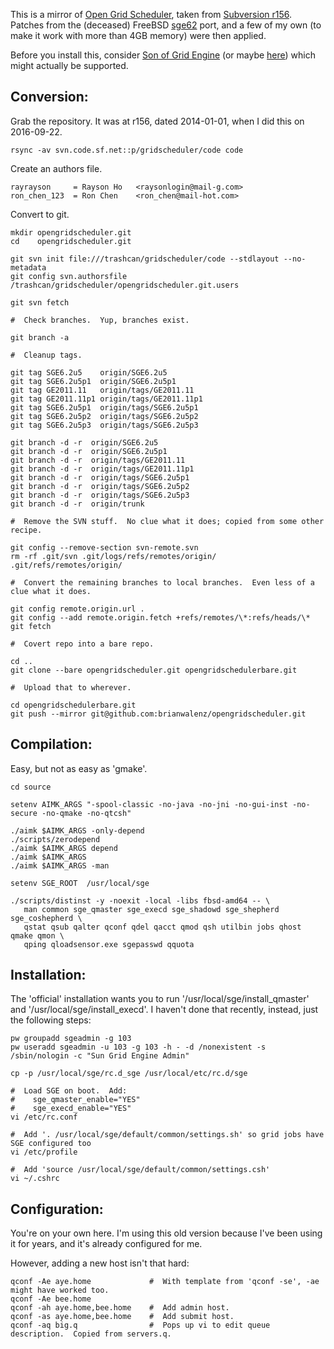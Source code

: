 This is a mirror of [Open Grid Scheduler](http://gridscheduler.sourceforge.net/), taken from [Subversion r156](https://sourceforge.net/p/gridscheduler/code/156/).  Patches from the (deceased) FreeBSD [sge62](https://www.freshports.org/sysutils/sge62/) port, and a few of my own (to make it work with more than 4GB memory) were then applied.

Before you install this, consider [Son of Grid Engine](https://arc.liv.ac.uk/trac/SGE) (or maybe [here](https://arc.liv.ac.uk/SGE/)) which might actually be supported.

## Conversion:

Grab the repository.  It was at r156, dated 2014-01-01, when I did this on 2016-09-22.

```
rsync -av svn.code.sf.net::p/gridscheduler/code code
```

Create an authors file.

```
rayrayson     = Rayson Ho   <raysonlogin@mail-g.com>
ron_chen_123  = Ron Chen    <ron_chen@mail-hot.com>
```

Convert to git.


```
mkdir opengridscheduler.git
cd    opengridscheduler.git

git svn init file:///trashcan/gridscheduler/code --stdlayout --no-metadata
git config svn.authorsfile /trashcan/gridscheduler/opengridscheduler.git.users

git svn fetch

#  Check branches.  Yup, branches exist.

git branch -a

#  Cleanup tags.

git tag SGE6.2u5    origin/SGE6.2u5
git tag SGE6.2u5p1  origin/SGE6.2u5p1
git tag GE2011.11   origin/tags/GE2011.11
git tag GE2011.11p1 origin/tags/GE2011.11p1
git tag SGE6.2u5p1  origin/tags/SGE6.2u5p1
git tag SGE6.2u5p2  origin/tags/SGE6.2u5p2
git tag SGE6.2u5p3  origin/tags/SGE6.2u5p3

git branch -d -r  origin/SGE6.2u5
git branch -d -r  origin/SGE6.2u5p1
git branch -d -r  origin/tags/GE2011.11
git branch -d -r  origin/tags/GE2011.11p1
git branch -d -r  origin/tags/SGE6.2u5p1
git branch -d -r  origin/tags/SGE6.2u5p2
git branch -d -r  origin/tags/SGE6.2u5p3
git branch -d -r  origin/trunk

#  Remove the SVN stuff.  No clue what it does; copied from some other recipe.

git config --remove-section svn-remote.svn
rm -rf .git/svn .git/logs/refs/remotes/origin/ .git/refs/remotes/origin/

#  Convert the remaining branches to local branches.  Even less of a clue what it does.

git config remote.origin.url .
git config --add remote.origin.fetch +refs/remotes/\*:refs/heads/\*
git fetch

#  Covert repo into a bare repo.

cd ..
git clone --bare opengridscheduler.git opengridschedulerbare.git

#  Upload that to wherever.

cd opengridschedulerbare.git
git push --mirror git@github.com:brianwalenz/opengridscheduler.git
```

## Compilation:

Easy, but not as easy as 'gmake'.

```
cd source

setenv AIMK_ARGS "-spool-classic -no-java -no-jni -no-gui-inst -no-secure -no-qmake -no-qtcsh"

./aimk $AIMK_ARGS -only-depend
./scripts/zerodepend
./aimk $AIMK_ARGS depend
./aimk $AIMK_ARGS 
./aimk $AIMK_ARGS -man

setenv SGE_ROOT  /usr/local/sge

./scripts/distinst -y -noexit -local -libs fbsd-amd64 -- \
   man common sge_qmaster sge_execd sge_shadowd sge_shepherd sge_coshepherd \
   qstat qsub qalter qconf qdel qacct qmod qsh utilbin jobs qhost qmake qmon \
   qping qloadsensor.exe sgepasswd qquota
```

## Installation:

The 'official' installation wants you to run '/usr/local/sge/install_qmaster' and '/usr/local/sge/install_execd'.  I haven't done that recently, instead, just the following steps:

```
pw groupadd sgeadmin -g 103
pw useradd sgeadmin -u 103 -g 103 -h - -d /nonexistent -s /sbin/nologin -c "Sun Grid Engine Admin"

cp -p /usr/local/sge/rc.d_sge /usr/local/etc/rc.d/sge

#  Load SGE on boot.  Add:
#    sge_qmaster_enable="YES"
#    sge_execd_enable="YES"
vi /etc/rc.conf

#  Add '. /usr/local/sge/default/common/settings.sh' so grid jobs have SGE configured too
vi /etc/profile

#  Add 'source /usr/local/sge/default/common/settings.csh'
vi ~/.cshrc
```

## Configuration:

You're on your own here.  I'm using this old version because I've been using it for years, and it's already configured for me.

However, adding a new host isn't that hard:

```
qconf -Ae aye.home             #  With template from 'qconf -se', -ae might have worked too.
qconf -Ae bee.home
qconf -ah aye.home,bee.home    #  Add admin host.
qconf -as aye.home,bee.home    #  Add submit host.
qconf -aq big.q                #  Pops up vi to edit queue description.  Copied from servers.q.
```
